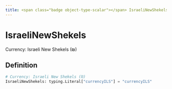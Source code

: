 ```yaml
---
title: <span class="badge object-type-scalar"></span> IsraeliNewShekels
---
```

# <span class="badge object-type-scalar"></span> IsraeliNewShekels

Currency: Israeli New Shekels (₪)

## Definition

```python
# Currency: Israeli New Shekels (₪)
IsraeliNewShekels: typing.Literal["currencyILS"] = "currencyILS"
```
